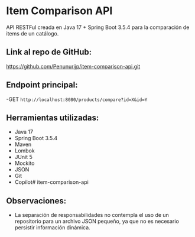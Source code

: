 # Item Comparison API

API RESTFul creada en Java 17 + Spring Boot 3.5.4 para la comparación de items de un catálogo.

## Link al repo de GitHub:

https://github.com/Penunurijp/item-comparison-api.git

## Endpoint principal:

-GET `http://localhost:8080/products/compare?id=X&id=Y`

## Herramientas utilizadas:

- Java 17
- Spring Boot 3.5.4
- Maven
- Lombok
- JUnit 5
- Mockito
- JSON
- Git
- Copilot# item-comparison-api

## Observaciones:

- La separación de responsabilidades no contempla el uso de un repositorio para un archivo JSON pequeño, ya que no es
  necesario persistir información dinámica.
